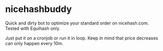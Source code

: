# nicehashbuddy


Quick and dirty bot to optimize your standard order on nicehash.com. Tested with Equihash only.

Just put it on a cronjob or run it in loop. Keep in mind that price decreases can only happen every 10m.
